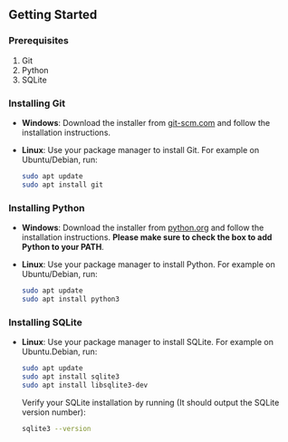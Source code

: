 ## Getting Started

### Prerequisites
1. Git
2. Python
3. SQLite

### Installing Git

- **Windows**: Download the installer from [git-scm.com](https://git-scm.com/download/win) and follow the installation instructions.

- **Linux**: Use your package manager to install Git. For example on Ubuntu/Debian, run:
    ```bash
    sudo apt update
    sudo apt install git
    ```

### Installing Python

- **Windows**: Download the installer from [python.org](https://www.python.org/downloads/windows/) and follow the installation instructions. **Please make sure to check the box to add Python to your PATH**.

- **Linux**: Use your package manager to install Python. For example on Ubuntu/Debian, run:
    ```bash
    sudo apt update
    sudo apt install python3
    ```

### Installing SQLite

- **Linux**: Use your package manager to install SQLite. For example on Ubuntu.Debian, run:
    ```bash
    sudo apt update
    sudo apt install sqlite3
    sudo apt install libsqlite3-dev
    ```
    Verify your SQLite installation by running (It should output the SQLite version number):
    ```bash
    sqlite3 --version
    ```
